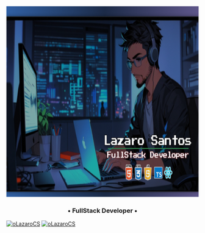 <img src="./Background_perfil.png" width="100%" height="500px"/>
<br>
<h3 align="center" class="heading-element" dir="auto">•   FullStack Developer   •</h3>


[![oLazaroCS](https://github-readme-stats.vercel.app/api?username=iuricode&theme=tokyonight)](https://github.com/anuraghazra/github-readme-stats)
[![oLazaroCS](https://github-readme-stats.vercel.app/api/top-langs/?username=iuricode&hide=html&layout=compact&theme=tokyonight)](https://github.com/anuraghazra/github-readme-stats)






